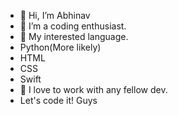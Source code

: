- 👋 Hi, I’m Abhinav
- 👀 I’m a coding enthusiast. 
- 🌱 My interested language.
-    Python(More likely)
-    HTML
-    CSS
-    Swift
- 💞️ I love to work with any fellow dev. 
- Let's code it! Guys

<!---
Abhinav97hub/Abhinav97hub is a ✨ special ✨ repository because its `README.md` (this file) appears on your GitHub profile.
You can click the Preview link to take a look at your changes.
--->
